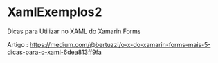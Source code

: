 # XamlExemplos2
Dicas para Utilizar no XAML do Xamarin.Forms

Artigo : https://medium.com/@bertuzzi/o-x-do-xamarin-forms-mais-5-dicas-para-o-xaml-6dea813ff9fa
